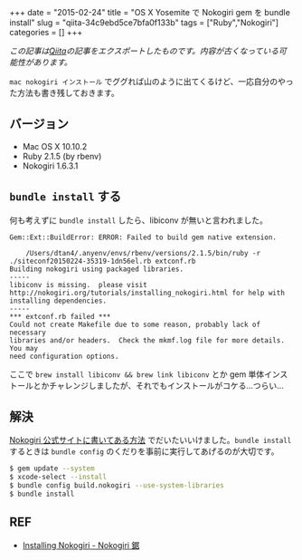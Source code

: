 +++ 
date = "2015-02-24"
title = "OS X Yosemite で Nokogiri gem を bundle install"
slug = "qiita-34c9ebd5ce7bfa0f133b" 
tags = ["Ruby","Nokogiri"]
categories = []
+++

*この記事は[Qiita](https://qiita.com/dtan4/items/34c9ebd5ce7bfa0f133b)の記事をエクスポートしたものです。内容が古くなっている可能性があります。*

`mac nokogiri インストール` でググれば山のように出てくるけど、一応自分のやった方法も書き残しておきます。

## バージョン

- Mac OS X 10.10.2
- Ruby 2.1.5 (by rbenv)
- Nokogiri 1.6.3.1

## `bundle install` する

何も考えずに `bundle install` したら、libiconv が無いと言われました。

```
Gem::Ext::BuildError: ERROR: Failed to build gem native extension.

    /Users/dtan4/.anyenv/envs/rbenv/versions/2.1.5/bin/ruby -r ./siteconf20150224-35319-1dn56el.rb extconf.rb
Building nokogiri using packaged libraries.
-----
libiconv is missing.  please visit http://nokogiri.org/tutorials/installing_nokogiri.html for help with installing dependencies.
-----
*** extconf.rb failed ***
Could not create Makefile due to some reason, probably lack of necessary
libraries and/or headers.  Check the mkmf.log file for more details.  You may
need configuration options.
```

ここで `brew install libiconv && brew link libiconv` とか gem 単体インストールとかチャレンジしましたが、それでもインストールがコケる…つらい…

## 解決

[Nokogiri 公式サイトに書いてある方法](http://www.nokogiri.org/tutorials/installing_nokogiri.html#mac_os_x) でだいたいいけました。`bundle install` するときは `bundle config` のくだりを事前に実行してあげるのが大切です。


```bash
$ gem update --system
$ xcode-select --install
$ bundle config build.nokogiri --use-system-libraries
$ bundle install
```

## REF
- [Installing Nokogiri - Nokogiri 鋸](http://www.nokogiri.org/tutorials/installing_nokogiri.html#mac_os_x)
